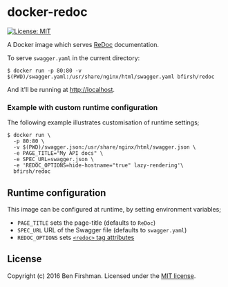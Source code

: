 # docker-redoc

[![License: MIT](https://img.shields.io/badge/License-MIT-yellow.svg)](https://opensource.org/licenses/MIT)

A Docker image which serves [ReDoc](https://rebilly.github.io/ReDoc/) documentation.

To serve `swagger.yaml` in the current directory:

    $ docker run -p 80:80 -v $(PWD)/swagger.yaml:/usr/share/nginx/html/swagger.yaml bfirsh/redoc

And it'll be running at [http://localhost](http://localhost).

### Example with custom runtime configuration

The following example illustrates customisation of runtime settings;

    $ docker run \
      -p 80:80 \
      -v $(PWD)/swagger.json:/usr/share/nginx/html/swagger.json \
      -e PAGE_TITLE="My API docs" \
      -e SPEC_URL=swagger.json \
      -e 'REDOC_OPTIONS=hide-hostname="true" lazy-rendering'\
      bfirsh/redoc

## Runtime configuration

This image can be configured at runtime, by setting environment variables;

- `PAGE_TITLE` sets the page-title (defaults to `ReDoc`)
- `SPEC_URL` URL of the Swagger file (defaults to `swagger.yaml`)
- `REDOC_OPTIONS` sets [`<redoc>` tag attributes](https://github.com/Rebilly/ReDoc#redoc-tag-attributes)

## License

Copyright (c) 2016 Ben Firshman. Licensed under the [MIT license](LICENSE).
